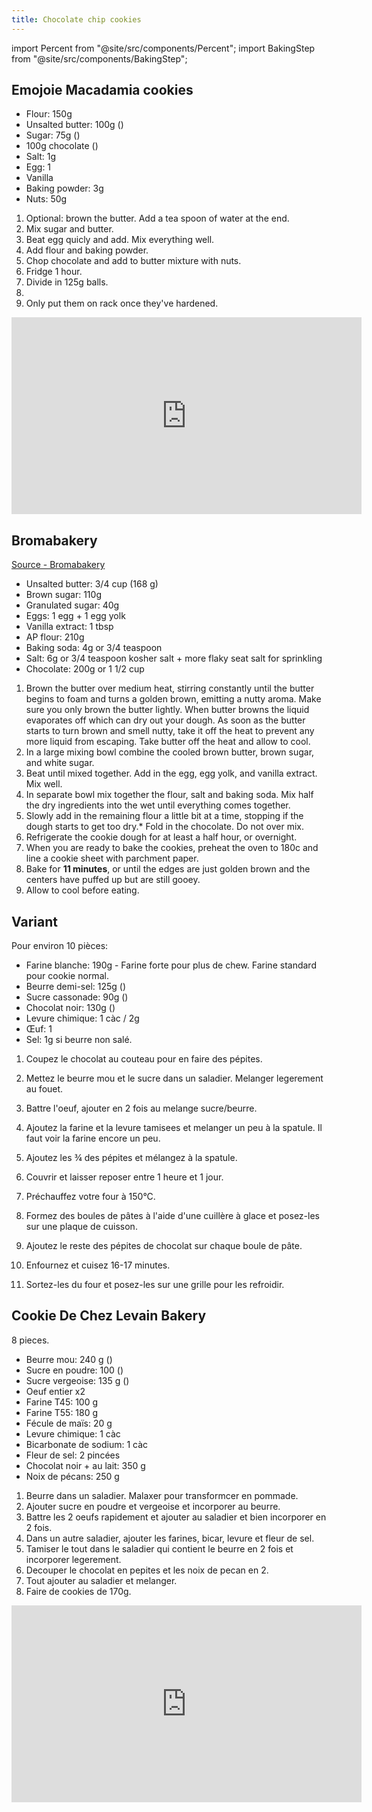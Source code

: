 ```yaml
---
title: Chocolate chip cookies
---
```


import Percent from "@site/src/components/Percent";
import BakingStep from "@site/src/components/BakingStep";

## Emojoie Macadamia cookies

- Flour: 150g
- Unsalted butter: 100g  (<Percent value="100" reference="150" showSign />)
- Sugar: 75g (<Percent value="75" reference="150" showSign />)
- 100g chocolate (<Percent value="120" reference="150" showSign />)
- Salt: 1g
- Egg: 1
- Vanilla
- Baking powder: 3g
- Nuts: 50g

1. Optional: brown the butter. Add a tea spoon of water at the end.
1. Mix sugar and butter.
1. Beat egg quicly and add. Mix everything well.
1. Add flour and baking powder.
1. Chop chocolate and add to butter mixture with nuts.
1. Fridge 1 hour.
1. Divide in 125g balls.
1. <BakingStep temp="190" time="13 minutes" fan preheat />
1. Only put them on rack once they've hardened.

<div class="youtube-video-container">
<iframe width="560" height="315" src="https://www.youtube.com/embed/lJ7Ec3bKrxM?si=n3QpAsQtLaKqL_W3" title="YouTube video player" frameborder="0" allow="accelerometer; autoplay; clipboard-write; encrypted-media; gyroscope; picture-in-picture; web-share" referrerpolicy="strict-origin-when-cross-origin" allowFullScreen></iframe>
</div>

## Bromabakery

[Source - Bromabakery](https://bromabakery.com/best-chocolate-chip-cookies/)

- Unsalted butter: 3/4 cup (168 g)
- Brown sugar: 110g
- Granulated sugar: 40g
- Eggs: 1 egg + 1 egg yolk
- Vanilla extract: 1 tbsp
- AP flour: 210g
- Baking soda: 4g or 3/4 teaspoon
- Salt: 6g or 3/4 teaspoon kosher salt + more flaky seat salt for sprinkling
- Chocolate: 200g or 1 1/2 cup

1. Brown the butter over medium heat, stirring constantly until the butter begins to foam and turns a golden brown,
   emitting a nutty aroma. Make sure you only brown the butter lightly. When butter browns the liquid evaporates off which can
   dry out your dough. As soon as the butter starts to turn brown and smell nutty, take it off the heat to prevent any more liquid from escaping. Take butter off the heat and allow to cool.
1. In a large mixing bowl combine the cooled brown butter, brown sugar, and white sugar.
1. Beat until mixed together. Add in the egg, egg yolk, and vanilla extract. Mix well.
1. In separate bowl mix together the flour, salt and baking soda. Mix half the dry ingredients into the wet until everything comes together.
1. Slowly add in the remaining flour a little bit at a time, stopping if the dough starts to get too dry.* Fold in the chocolate. Do not over mix.
1. Refrigerate the cookie dough for at least a half hour, or overnight.
1. When you are ready to bake the cookies, preheat the oven to 180c and line a cookie sheet with parchment paper.
1. Bake for **11 minutes**, or until the edges are just golden brown and the centers have puffed up but are still gooey.
1. Allow to cool before eating.

## Variant

Pour environ 10 pièces:

- Farine blanche: 190g  - Farine forte pour plus de chew. Farine standard pour cookie normal.
- Beurre demi-sel: 125g (<Percent value="125" reference="190" showSign />)
- Sucre cassonade: 90g (<Percent value="90" reference="190" showSign />)
- Chocolat noir: 130g (<Percent value="130" reference="190" showSign />)
- Levure chimique: 1 càc / 2g
- Œuf: 1
- Sel: 1g si beurre non salé.

1. Coupez le chocolat au couteau pour en faire des pépites.
1. Mettez le beurre mou et le sucre dans un saladier. Melanger legerement au fouet.
1. Battre l'oeuf, ajouter en 2 fois au melange sucre/beurre.
1. Ajoutez la farine et la levure tamisees et melanger un peu à la spatule. Il faut voir la farine encore un peu.
1. Ajoutez les ¾ des pépites et mélangez à la spatule.
1. Couvrir et laisser reposer entre 1 heure et 1 jour.

1. Préchauffez votre four à 150°C.
1. Formez des boules de pâtes à l'aide d'une cuillère à glace et posez-les sur une plaque de cuisson.
1. Ajoutez le reste des pépites de chocolat sur chaque boule de pâte.
1. Enfournez et cuisez 16-17 minutes.
1. Sortez-les du four et posez-les sur une grille pour les refroidir.

## Cookie De Chez Levain Bakery

8 pieces.

- Beurre mou:	240 g  (<Percent value="240" reference="300" showSign />)
- Sucre en poudre:	100 (<Percent value="100" reference="300" showSign />)
- Sucre vergeoise:	135 g (<Percent value="135" reference="300" showSign />)
- Oeuf entier	x2
- Farine T45:	100 g
- Farine T55:	180 g
- Fécule de maïs:	20 g
- Levure chimique:	1 càc
- Bicarbonate de sodium:	1 càc
- Fleur de sel:	2 pincées
- Chocolat noir + au lait:	350 g
- Noix de pécans:	250 g

1. Beurre dans un saladier. Malaxer pour transformcer en pommade.
1. Ajouter sucre en poudre et vergeoise et incorporer au beurre.
1. Battre les 2 oeufs rapidement et ajouter au saladier et bien incorporer en 2 fois.
1. Dans un autre saladier, ajouter les farines, bicar, levure et fleur de sel.
1. Tamiser le tout dans le saladier qui contient le beurre en 2 fois et incorporer legerement.
1. Decouper le chocolat en pepites et les noix de pecan en 2.
1. Tout ajouter au saladier et melanger.
1. Faire de cookies de 170g.

<BakingStep temp="200" time="11 minutes" fan preheat />

<div class="youtube-video-container">
<iframe width="560" height="315" src="https://www.youtube.com/embed/YZvAWZUK-kI?si=yLuQYCAvaum-SWyF" title="YouTube video player" frameborder="0" allow="accelerometer; autoplay; clipboard-write; encrypted-media; gyroscope; picture-in-picture; web-share" referrerpolicy="strict-origin-when-cross-origin" allowFullScreen></iframe>
</div>

